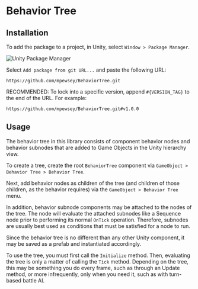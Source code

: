 # Behavior Tree

## Installation

To add the package to a project, in Unity, select `Window > Package Manager`.

![Unity Package Manager](https://user-images.githubusercontent.com/23442063/163601100-191d8699-f4fd-42cc-96d4-f6aa5a8ae29b.png)

Select `Add package from git URL...` and paste the following URL:

```
https://github.com/mpewsey/BehaviorTree.git
```

RECOMMENDED: To lock into a specific version, append `#{VERSION_TAG}` to the end of the URL. For example:

```
https://github.com/mpewsey/BehaviorTree.git#v1.0.0
```

## Usage

The behavior tree in this library consists of component behavior nodes and behavior subnodes that are added to Game Objects in the Unity hierarchy view.

To create a tree, create the root `BehaviorTree` component via `GameObject > Behavior Tree > Behavior Tree`.

Next, add behavior nodes as children of the tree (and children of those children, as the behavior requires) via the `GameObject > Behavior Tree` menu.

In addition, behavior subnode components may be attached to the nodes of the tree. The node will evaluate the attached subnodes like a Sequence node prior to performing its normal `OnTick` operation. Therefore, subnodes are usually best used as conditions that must be satisfied for a node to run.

Since the behavior tree is no different than any other Unity component, it may be saved as a prefab and instantiated accordingly.

To use the tree, you must first call the `Initialize` method. Then, evaluating the tree is only a matter of calling the `Tick` method. Depending on the tree, this may be something you do every frame, such as through an Update method, or more infrequently, only when you need it, such as with turn-based battle AI.
